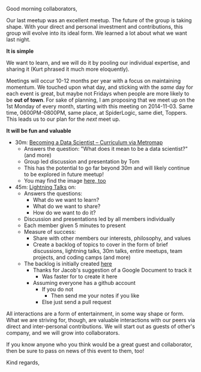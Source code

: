 Good morning collaborators,

Our last meetup was an excellent meetup. The future of the group is taking
shape. With your direct and personal investment and contributions, this
group will evolve into its ideal form. We learned a lot about what we want last
night.

**It is simple**

We want to learn, and we will do it by pooling our individual expertise, and
sharing it (Kurt phrased it much more eloquently).

Meetings will occur 10-12 months per year with a focus on maintaining momentum.
We touched upon what day, and sticking with the *same* day for each event is
great, but maybe not Fridays when people are more likely to be **out of town**. For
sake of planning, I am proposing that we meet up on the 1st Monday of every
month, starting with this meeting on 2014-11-03. Same time, 0600PM-0800PM, same
place, at SpiderLogic, same diet, Toppers. This leads us to our plan for the
*next* meet up.

**It will be fun and valuable**

-   30m: [Becoming a Data Scientist – Curriculum via Metromap](http://nirvacana.com/thoughts/becoming-a-data-scientist/)
    -   Answers the question: "What does it mean to be a data scientist?" (and more)
    -   Group led discussion and presentation by Tom
    -   This has the potential to go far beyond 30m and will likely continue to be
        explored in future meetup!
    -   You may find the image [here, too](http://www.meetup.com/Milwaukee-Data-Science/photos/25076302/)
-   45m: [Lightning Talks](https://en.wikipedia.org/wiki/Lightning_talk) on:
    -   Answers the questions:
        -   What do we want to learn?
        -   What do we want to share?
        -   How do we want to do it?
    -   Discussion and presentations led by all members individually
    -   Each member given 5 minutes to present
    -   Measure of success:
        -   Share with other members our interests, philosophy, and values
        -   Create a backlog of topics to cover in the form of brief discussions,
            lightning talks, 30m talks, entire meetups, team projects, and coding
            camps (and more)
    -   The backlog is initially created [here](https://github.com/grettke/milwaukee-data-science/blob/master/2014-11-03-lightning-talks.md)
        -   Thanks for Jacob's suggestion of a Google Document to track it
            -   Was faster for to create it here
        -   Assuming everyone has a github account
            -   If you do not
                -   Then send me your notes if you like
            -   Else just send a pull request

All interactions are a form of entertainment, in some way shape or form. What
we are striving for, though, are valuable interactions with our peers via direct
and inter-personal contributions. We will start out as guests of other's
company, and we will grow into collaborators.

If you know anyone who you think would be a great guest and collaborator, then
be sure to pass on news of this event to them, too!

Kind regards,
